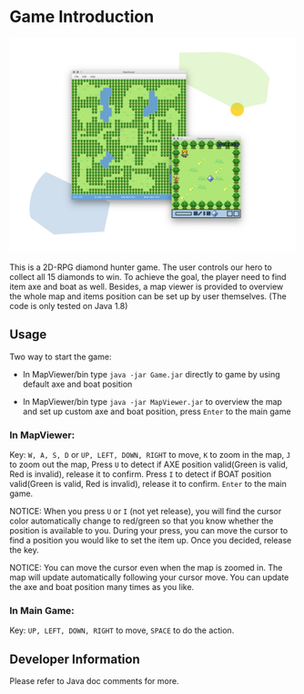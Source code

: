 # Game Introduction

![diamond](diamond.png)

This is a 2D-RPG diamond hunter game. The user controls our hero to collect all 15 diamonds to win. To achieve the goal, the player need to find item axe and boat as well. Besides, a map viewer is provided to overview the whole map and items position can be set up by user themselves. (The code is only tested on Java 1.8)

## Usage

Two way to start the game:

* In MapViewer/bin type `java -jar Game.jar` directly to game by using default axe and boat position

* In MapViewer/bin type `java -jar MapViewer.jar` to overview the map and set up custom axe and boat position, press `Enter` to the main game

### In MapViewer:

Key: `W, A, S, D` or `UP, LEFT, DOWN, RIGHT` to move, `K` to zoom in the map, `J` to zoom out the map, Press `U` to detect if AXE position valid(Green is valid, Red is invalid), release it to confirm. Press `I` to detect if BOAT position valid(Green is valid, Red is invalid), release it to confirm. `Enter` to the main game.

NOTICE: When you press `U` or `I` (not yet release), you will find the cursor color automatically change to red/green so that you know whether the position is available to you. During your press, you can move the cursor to find a position you would like to set the item up. Once you decided, release the key.

NOTICE: You can move the cursor even when the map is zoomed in. The map will update automatically following your cursor move. You can update the axe and boat position many times as you like.

### In Main Game:

Key: `UP, LEFT, DOWN, RIGHT` to move, `SPACE` to do the action.

## Developer Information

Please refer to Java doc comments for more.
